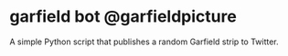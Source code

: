 # garfield bot @garfieldpicture
A simple Python script that publishes a random Garfield strip to Twitter.
